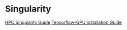 # Singularity
[HPC Singularity Guide](https://sites.google.com/a/case.edu/hpc-upgraded-cluster/home/Software-Guide/singularity)
[Tensorflow-GPU Installation Guide](https://github.com/sxg125/singularity/tree/tensorflow)

